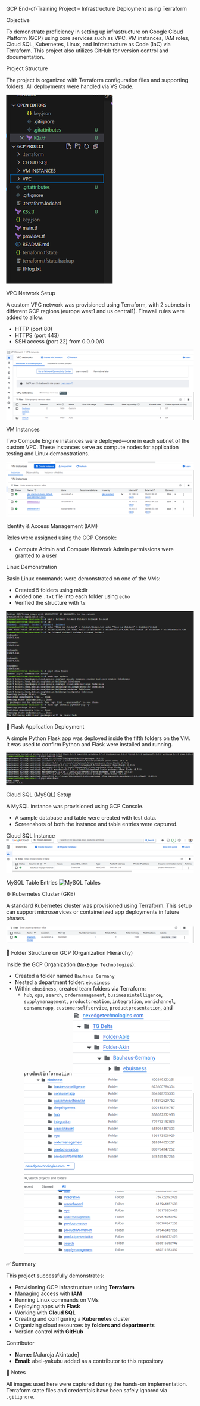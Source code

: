 GCP End-of-Training Project – Infrastructure Deployment using Terraform

Objective

To demonstrate proficiency in setting up infrastructure on Google Cloud Platform (GCP) using core services such as VPC, VM instances, IAM roles, Cloud SQL, Kubernetes, Linux, and Infrastructure as Code (IaC) via Terraform. This project also utilizes GitHub for version control and documentation.



Project Structure

The project is organized with Terraform configuration files and supporting folders. All deployments were handled via VS Code.

![Project Structure](./Pictures/project-structure.png)

 VPC Network Setup

A custom VPC network was provisioned using Terraform, with 2 subnets in different GCP regions (europe west1 and us central1). Firewall rules were added to allow:
- HTTP (port 80)
- HTTPS (port 443)
- SSH access (port 22) from  0.0.0.0/0

![VPC Setup](./Pictures/vpc-setup.png)


VM Instances

Two Compute Engine instances were deployed—one in each subnet of the custom VPC. These instances serve as compute nodes for application testing and Linux demonstrations.

![VM Instances](./Pictures/vm-instances.png)


Identity & Access Management (IAM)

Roles were assigned using the GCP Console:
- Compute Admin and Compute Network Admin permissions were granted to a user


Linux Demonstration

Basic Linux commands were demonstrated on one of the VMs:
- Created 5 folders using mkdir
- Added one `.txt` file into each folder using `echo`
- Verified the structure with `ls`

![Linux Folders](./Pictures/linux-folders.png)


🐍 Flask Application Deployment

A simple Python Flask app was deployed inside the fifth folders on the VM. It was used to confirm Python and Flask were installed and running.

![Flask Install](./Pictures/flask-install.png)


Cloud SQL (MySQL) Setup

A MySQL instance was provisioned using GCP Console.
- A sample database and table were created with test data.
- Screenshots of both the instance and table entries were captured.

Cloud SQL Instance
![MySQL Instance](./Pictures/mysql-instance.png)

MySQL Table Entries
![MySQL Tables](./Pictures/mysql-tables.png)


☸️ Kubernetes Cluster (GKE)

A standard Kubernetes cluster was provisioned using Terraform. This setup can support microservices or containerized app deployments in future phases.

![Kubernetes Cluster](./Pictures/k8s-cluster.png)


🔐 Folder Structure on GCP (Organization Hierarchy)

Inside the GCP Organization (`NexEdge Technologies`):
- Created a folder named `Bauhaus Germany`
- Nested a department folder: `ebusiness`
- Within `ebusiness`, created team folders via Terraform:
  - `hub`, `ops`, `search`, `ordermanagement`, `businessintelligence`, `supplymanagement`, `productcreation`, `integration`, `omnichannel`, `consumerapp`, `customerselfservice`, `productpresentation`, and `productinformation`
  ![Folder structure](./Pictures/folder-structure.png)
  ![Terraform folders](./Pictures/terra-folders-1.png)
  ![Terraform folders](./Pictures/terra-folders-2.png)


 ✅ Summary

This project successfully demonstrates:

- Provisioning GCP infrastructure using **Terraform**
- Managing access with **IAM**
- Running Linux commands on VMs
- Deploying apps with **Flask**
- Working with **Cloud SQL**
- Creating and configuring a **Kubernetes** cluster
- Organizing cloud resources by **folders and departments**
- Version control with **GitHub**


Contributor

- **Name:** [Aduroja Akintade]
- **Email:** abel-yakubu added as a contributor to this repository


📌 Notes

All images used here were captured during the hands-on implementation. Terraform state files and credentials have been safely ignored via `.gitignore`.

